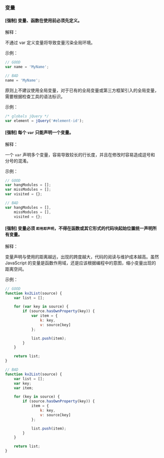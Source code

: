 
### 变量

#### [强制] 变量、函数在使用前必须先定义。

解释：

不通过 var 定义变量将导致变量污染全局环境。

示例：

```js
// GOOD
var name = 'MyName';

// BAD
name = 'MyName';
```

原则上不建议使用全局变量，对于已有的全局变量或第三方框架引入的全局变量，需要根据检查工具的语法标识。

示例：

```js
/* globals jQuery */
var element = jQuery('#element-id');
```

#### [强制] 每个 `var` 只能声明一个变量。

解释：

一个 `var` 声明多个变量，容易导致较长的行长度，并且在修改时容易造成逗号和分号的混淆。

示例：

```js
// GOOD
var hangModules = [];
var missModules = [];
var visited = {};

// BAD
var hangModules = [],
    missModules = [],
    visited = {};
```

#### [强制] 变量必须 `即用即声明`，不得在函数或其它形式的代码块起始位置统一声明所有变量。

解释：

变量声明与使用的距离越远，出现的跨度越大，代码的阅读与维护成本越高。虽然 JavaScript 的变量是函数作用域，还是应该根据编程中的意图，缩小变量出现的距离空间。

示例：

```js
// GOOD
function kv2List(source) {
    var list = [];

    for (var key in source) {
        if (source.hasOwnProperty(key)) {
            var item = {
                k: key,
                v: source[key]
            };

            list.push(item);
        }
    }

    return list;
}

// BAD
function kv2List(source) {
    var list = [];
    var key;
    var item;

    for (key in source) {
        if (source.hasOwnProperty(key)) {
            item = {
                k: key,
                v: source[key]
            };

            list.push(item);
        }
    }

    return list;
}
```
